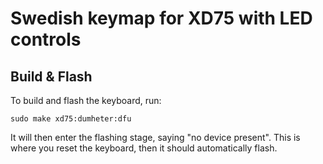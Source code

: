 # Swedish keymap for XD75 with LED controls

## Build & Flash
To build and flash the keyboard, run:

```
sudo make xd75:dumheter:dfu
```
It will then enter the flashing stage, saying "no device present". This is where you reset the keyboard, then it should automatically flash.
